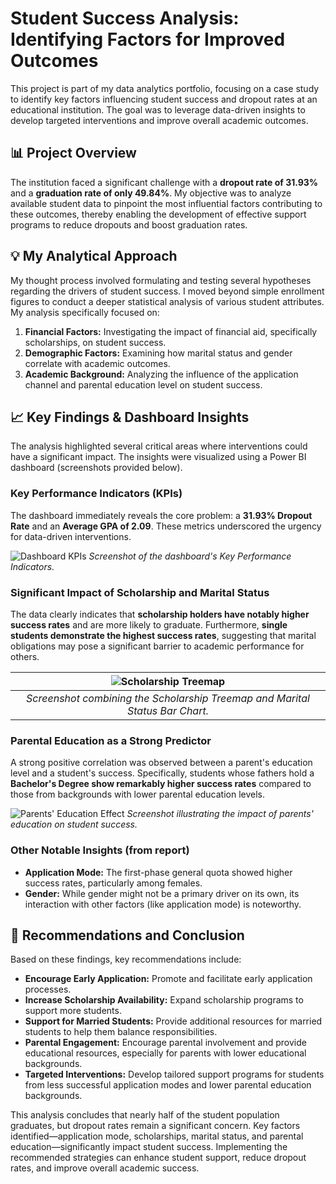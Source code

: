 # Student Success Analysis: Identifying Factors for Improved Outcomes

This project is part of my data analytics portfolio, focusing on a case study to identify key factors influencing student success and dropout rates at an educational institution. The goal was to leverage data-driven insights to develop targeted interventions and improve overall academic outcomes.

## 📊 Project Overview

The institution faced a significant challenge with a **dropout rate of 31.93%** and a **graduation rate of only 49.84%**. My objective was to analyze available student data to pinpoint the most influential factors contributing to these outcomes, thereby enabling the development of effective support programs to reduce dropouts and boost graduation rates.

## 💡 My Analytical Approach

My thought process involved formulating and testing several hypotheses regarding the drivers of student success. I moved beyond simple enrollment figures to conduct a deeper statistical analysis of various student attributes. My analysis specifically focused on:

1.  **Financial Factors:** Investigating the impact of financial aid, specifically scholarships, on student success.
2.  **Demographic Factors:** Examining how marital status and gender correlate with academic outcomes.
3.  **Academic Background:** Analyzing the influence of the application channel and parental education level on student success.

## 📈 Key Findings & Dashboard Insights

The analysis highlighted several critical areas where interventions could have a significant impact. The insights were visualized using a Power BI dashboard (screenshots provided below).

### Key Performance Indicators (KPIs)

The dashboard immediately reveals the core problem: a **31.93% Dropout Rate** and an **Average GPA of 2.09**. These metrics underscored the urgency for data-driven interventions.

![Dashboard KPIs](images/unnamed_KPIs.png)
*Screenshot of the dashboard's Key Performance Indicators.*

### Significant Impact of Scholarship and Marital Status

The data clearly indicates that **scholarship holders have notably higher success rates** and are more likely to graduate. Furthermore, **single students demonstrate the highest success rates**, suggesting that marital obligations may pose a significant barrier to academic performance for others.

| ![Scholarship Treemap](images/unnamed_Scholarship_Marital_Status.png) |
|:----------------------------------------------------------------------:|
| *Screenshot combining the Scholarship Treemap and Marital Status Bar Chart.* |

### Parental Education as a Strong Predictor

A strong positive correlation was observed between a parent's education level and a student's success. Specifically, students whose fathers hold a **Bachelor's Degree show remarkably higher success rates** compared to those from backgrounds with lower parental education levels.

![Parents' Education Effect](images/unnamed_Parent_Education.png)
*Screenshot illustrating the impact of parents' education on student success.*

### Other Notable Insights (from report)

* **Application Mode:** The first-phase general quota showed higher success rates, particularly among females.
* **Gender:** While gender might not be a primary driver on its own, its interaction with other factors (like application mode) is noteworthy.

## 📝 Recommendations and Conclusion

Based on these findings, key recommendations include:

* **Encourage Early Application:** Promote and facilitate early application processes.
* **Increase Scholarship Availability:** Expand scholarship programs to support more students.
* **Support for Married Students:** Provide additional resources for married students to help them balance responsibilities.
* **Parental Engagement:** Encourage parental involvement and provide educational resources, especially for parents with lower educational backgrounds.
* **Targeted Interventions:** Develop tailored support programs for students from less successful application modes and lower parental education backgrounds.

This analysis concludes that nearly half of the student population graduates, but dropout rates remain a significant concern. Key factors identified—application mode, scholarships, marital status, and parental education—significantly impact student success. Implementing the recommended strategies can enhance student support, reduce dropout rates, and improve overall academic success.
